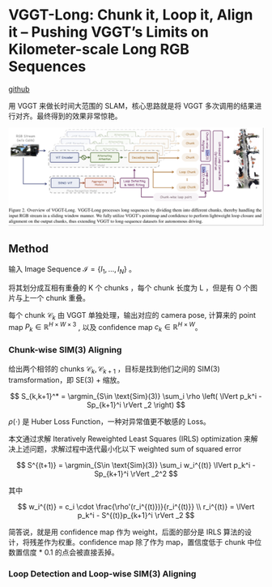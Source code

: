 # VGGT-Long: Chunk it, Loop it, Align it – Pushing VGGT’s Limits on Kilometer-scale Long RGB Sequences

[github](https://github.com/DengKaiCQ/VGGT-Long)

用 VGGT 来做长时间大范围的 SLAM，核心思路就是将 VGGT 多次调用的结果进行对齐。最终得到的效果非常惊艳。

![vggtlong](../imgs/vggtlong.png)

## Method

输入 Image Sequence $\mathcal{I} = \{I_1, ..., I_N \}$ 。

将其划分成互相有重叠的 K 个 chunks ，每个 chunk 长度为 L ，但是有 O 个图片与上一个 chunk 重叠。

每个 chunk $\mathcal{C}_k$ 由 VGGT 单独处理，输出对应的 camera pose, 计算来的 point map $P_k \in \mathbb{R}^{H\times W\times 3}$ , 以及 confidence map $c_k\in \mathbb{R}^{H\times W}$。

### Chunk-wise SIM(3) Aligning

给出两个相邻的 chunks $\mathcal{C}_k, \mathcal{C}_{k+1}$ ，目标是找到他们之间的 SIM(3) tramsformation，即 SE(3) + 缩放。

$$
S_{k,k+1}^* = \argmin_{S\in \text{Sim}(3)} \sum_i \rho \left( \lVert p_k^i - Sp_{k+1}^i \rVert _2 \right)
$$

$\rho(\cdot)$ 是 Huber Loss Function，一种对异常值更不敏感的 Loss。

本文通过求解 Iteratively
Reweighted Least Squares (IRLS) optimization 来解决上述问题，求解过程中迭代最小化以下 weighted sum of squared error

$$
S^{(t+1)} = \argmin_{S\in \text{Sim}(3)} \sum_i w_i^{(t)}  \lVert p_k^i - Sp_{k+1}^i \rVert _2^2
$$

其中

$$
w_i^{(t)} = c_i \cdot \frac{\rho'(r_i^{(t)})}{r_i^{(t)}} \\
r_i^{(t)} = \lVert p_k^i - S^{(t)}p_{k+1}^i \rVert _2
$$

简答说，就是用 confidence map 作为 weight，后面的部分是 IRLS 算法的设计，将残差作为权重。confidence map 除了作为 map，置信度低于 chunk 中位数置信度 * 0.1 的点会被直接丢掉。

### Loop Detection and Loop-wise SIM(3) Aligning


